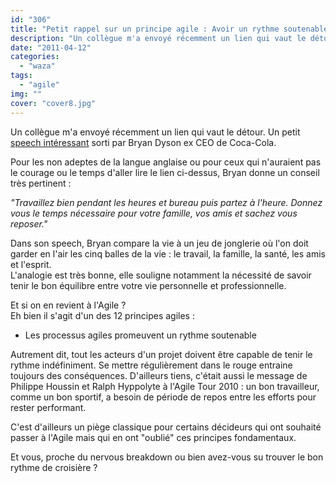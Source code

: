 ```yaml
---
id: "306"
title: "Petit rappel sur un principe agile : Avoir un rythme soutenable"
description: "Un collègue m'a envoyé récemment un lien qui vaut le détour. Un petit [speech intéressant](http://blog.reapfield.com/gerardkho/2010/06/28/life-jugglin..."
date: "2011-04-12"
categories: 
  - "waza"
tags: 
  - "agile"
img: ""
cover: "cover8.jpg"
---
```


Un collègue m'a envoyé récemment un lien qui vaut le détour. Un petit [speech intéressant](http://blog.reapfield.com/gerardkho/2010/06/28/life-juggling-5-balls/) sorti par Bryan Dyson ex CEO de Coca-Cola.  

Pour les non adeptes de la langue anglaise ou pour ceux qui n'auraient pas le courage ou le temps d'aller lire le lien ci-dessus, Bryan donne un conseil très pertinent :

_"Travaillez bien pendant les heures et bureau puis partez à l'heure. Donnez vous le temps nécessaire pour votre famille, vos amis et sachez vous reposer."_

Dans son speech, Bryan compare la vie à un jeu de jonglerie où l'on doit garder en l'air les cinq balles de la vie : le travail, la famille, la santé, les amis et l'esprit.  
L'analogie est très bonne, elle souligne notamment la nécessité de savoir tenir le bon équilibre entre votre vie personnelle et professionnelle.

Et si on en revient à l'Agile ?  
Eh bien il s'agit d'un des 12 principes agiles :

- Les processus agiles promeuvent un rythme soutenable

Autrement dit, tout les acteurs d'un projet doivent être capable de tenir le rythme indéfiniment. Se mettre régulièrement dans le rouge entraine toujours des conséquences. D'ailleurs tiens, c'était aussi le message de Philippe Houssin et Ralph Hyppolyte à l'Agile Tour 2010 : un bon travailleur, comme un bon sportif, a besoin de période de repos entre les efforts pour rester performant.

C'est d'ailleurs un piège classique pour certains décideurs qui ont souhaité passer à l'Agile mais qui en ont "oublié" ces principes fondamentaux.

Et vous, proche du nervous breakdown ou bien avez-vous su trouver le bon rythme de croisière ?

